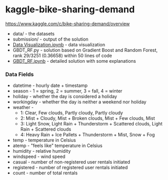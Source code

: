 # kaggle-bike-sharing-demand

https://www.kaggle.com/c/bike-sharing-demand/overview

- data/ - the datasets
- submission/ - output of the solution
- [Data Visualization.ipynb](https://nbviewer.jupyter.org/github/qinhanmin2014/kaggle-bike-sharing-demand/blob/master/Data%20Visualization.ipynb) - data visualization
- GBDT_RF.py - solution based on Gradient Boost and Random Forest, rank 29/3251 (0.36658) within 50 lines of code
- [GBDT_RF.ipynb](https://nbviewer.jupyter.org/github/qinhanmin2014/kaggle-bike-sharing-demand/blob/master/GBDT_RF.ipynb) - detailed solution with some explanations 

### Data Fields
- datetime - hourly date + timestamp  
- season -  1 = spring, 2 = summer, 3 = fall, 4 = winter 
- holiday - whether the day is considered a holiday
- workingday - whether the day is neither a weekend nor holiday
- weather -
  * 1: Clear, Few clouds, Partly cloudy, Partly cloudy 
  * 2: Mist + Cloudy, Mist + Broken clouds, Mist + Few clouds, Mist 
  * 3: Light Snow, Light Rain + Thunderstorm + Scattered clouds, Light Rain + Scattered clouds 
  * 4: Heavy Rain + Ice Pallets + Thunderstorm + Mist, Snow + Fog 
- temp - temperature in Celsius
- atemp - "feels like" temperature in Celsius
- humidity - relative humidity
- windspeed - wind speed
- casual - number of non-registered user rentals initiated
- registered - number of registered user rentals initiated
- count - number of total rentals